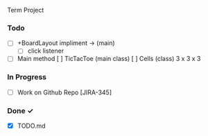 
 Term Project
 

### Todo

- [ ] +BoardLayout impliment -> (main)
  - [ ] click listener   
-[ ] Main method
 [ ] TicTacToe (main class)
 [ ] Cells (class) 3 x 3 x 3 
### In Progress

- [ ] Work on Github Repo [JIRA-345]  

### Done ✓

- [x] TODO.md  

